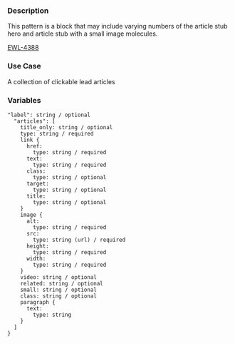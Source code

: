 ### Description
This pattern is a block that may include varying numbers of the article stub hero and article stub with a small image molecules.

[EWL-4388](https://issues.ama-assn.org/browse/EWL-4388)

### Use Case
A collection of clickable lead articles

### Variables
~~~
"label": string / optional
  "articles": [
    title_only: string / optional
    type: string / required
    link {
      href:
        type: string / required
      text:
        type: string / required
      class:
        type: string / optional
      target:
        type: string / optional
      title:
        type: string / optional
    }
    image {
      alt:
        type: string / required
      src:
        type: string (url) / required
      height:
        type: string / required
      width:
        type: string / required
    }
    video: string / optional
    related: string / optional
    small: string / optional
    class: string / optional
    paragraph {
      text:
        type: string
    }
  ]
}